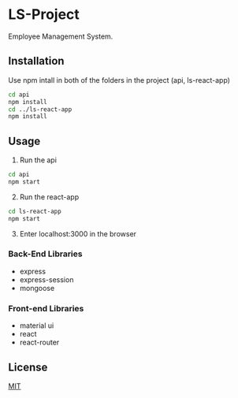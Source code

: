 # LS-Project

Employee Management System.

## Installation

Use npm intall in both of the folders in the project (api, ls-react-app)

```bash
cd api
npm install
cd ../ls-react-app
npm install
```

## Usage

1) Run the api
```bash
cd api
npm start
```
2) Run the react-app
```bash
cd ls-react-app
npm start
```

3) Enter localhost:3000 in the browser

### Back-End Libraries
* express
* express-session
* mongoose

### Front-end Libraries
* material ui
* react
* react-router

## License
[MIT](https://choosealicense.com/licenses/mit/)
